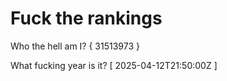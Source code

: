 # Fuck the rankings

Who the hell am I?
{ 31513973 }

What fucking year is it?
[ 2025-04-12T21:50:00Z ]

